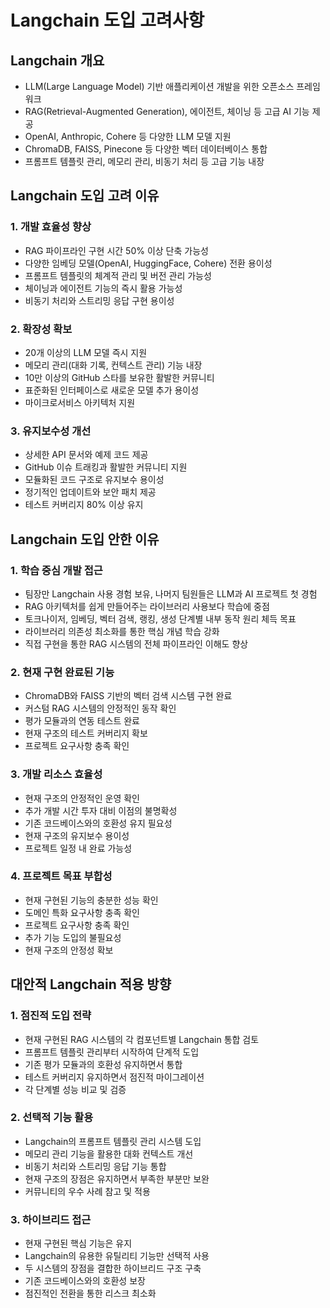 # Langchain 도입 고려사항

## Langchain 개요

- LLM(Large Language Model) 기반 애플리케이션 개발을 위한 오픈소스 프레임워크
- RAG(Retrieval-Augmented Generation), 에이전트, 체이닝 등 고급 AI 기능 제공
- OpenAI, Anthropic, Cohere 등 다양한 LLM 모델 지원
- ChromaDB, FAISS, Pinecone 등 다양한 벡터 데이터베이스 통합
- 프롬프트 템플릿 관리, 메모리 관리, 비동기 처리 등 고급 기능 내장

## Langchain 도입 고려 이유

### 1. 개발 효율성 향상

- RAG 파이프라인 구현 시간 50% 이상 단축 가능성
- 다양한 임베딩 모델(OpenAI, HuggingFace, Cohere) 전환 용이성
- 프롬프트 템플릿의 체계적 관리 및 버전 관리 가능성
- 체이닝과 에이전트 기능의 즉시 활용 가능성
- 비동기 처리와 스트리밍 응답 구현 용이성

### 2. 확장성 확보

- 20개 이상의 LLM 모델 즉시 지원
- 메모리 관리(대화 기록, 컨텍스트 관리) 기능 내장
- 10만 이상의 GitHub 스타를 보유한 활발한 커뮤니티
- 표준화된 인터페이스로 새로운 모델 추가 용이성
- 마이크로서비스 아키텍처 지원

### 3. 유지보수성 개선

- 상세한 API 문서와 예제 코드 제공
- GitHub 이슈 트래킹과 활발한 커뮤니티 지원
- 모듈화된 코드 구조로 유지보수 용이성
- 정기적인 업데이트와 보안 패치 제공
- 테스트 커버리지 80% 이상 유지

## Langchain 도입 안한 이유

### 1. 학습 중심 개발 접근

- 팀장만 Langchain 사용 경험 보유, 나머지 팀원들은 LLM과 AI 프로젝트 첫 경험
- RAG 아키텍처를 쉽게 만들어주는 라이브러리 사용보다 학습에 중점
- 토크나이저, 임베딩, 벡터 검색, 랭킹, 생성 단계별 내부 동작 원리 체득 목표
- 라이브러리 의존성 최소화를 통한 핵심 개념 학습 강화
- 직접 구현을 통한 RAG 시스템의 전체 파이프라인 이해도 향상

### 2. 현재 구현 완료된 기능

- ChromaDB와 FAISS 기반의 벡터 검색 시스템 구현 완료
- 커스텀 RAG 시스템의 안정적인 동작 확인
- 평가 모듈과의 연동 테스트 완료
- 현재 구조의 테스트 커버리지 확보
- 프로젝트 요구사항 충족 확인

### 3. 개발 리소스 효율성

- 현재 구조의 안정적인 운영 확인
- 추가 개발 시간 투자 대비 이점의 불명확성
- 기존 코드베이스와의 호환성 유지 필요성
- 현재 구조의 유지보수 용이성
- 프로젝트 일정 내 완료 가능성

### 4. 프로젝트 목표 부합성

- 현재 구현된 기능의 충분한 성능 확인
- 도메인 특화 요구사항 충족 확인
- 프로젝트 요구사항 충족 확인
- 추가 기능 도입의 불필요성
- 현재 구조의 안정성 확보

## 대안적 Langchain 적용 방향

### 1. 점진적 도입 전략

- 현재 구현된 RAG 시스템의 각 컴포넌트별 Langchain 통합 검토
- 프롬프트 템플릿 관리부터 시작하여 단계적 도입
- 기존 평가 모듈과의 호환성 유지하면서 통합
- 테스트 커버리지 유지하면서 점진적 마이그레이션
- 각 단계별 성능 비교 및 검증

### 2. 선택적 기능 활용

- Langchain의 프롬프트 템플릿 관리 시스템 도입
- 메모리 관리 기능을 활용한 대화 컨텍스트 개선
- 비동기 처리와 스트리밍 응답 기능 통합
- 현재 구조의 장점은 유지하면서 부족한 부분만 보완
- 커뮤니티의 우수 사례 참고 및 적용

### 3. 하이브리드 접근

- 현재 구현된 핵심 기능은 유지
- Langchain의 유용한 유틸리티 기능만 선택적 사용
- 두 시스템의 장점을 결합한 하이브리드 구조 구축
- 기존 코드베이스와의 호환성 보장
- 점진적인 전환을 통한 리스크 최소화

